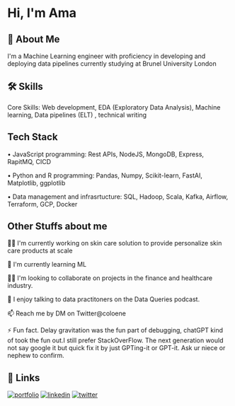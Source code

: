 
# Hi, I'm Ama 


## 🚀 About Me
I'm a Machine Learning engineer with  proficiency in developing and deploying data pipelines currently  studying at Brunel University London 


## 🛠 Skills
Core Skills: Web development, EDA (Exploratory Data Analysis), Machine learning, Data pipelines (ELT) , technical writing





## Tech Stack

•	JavaScript programming: Rest APIs, NodeJS, MongoDB, Express, RapitMQ, CICD

•	Python and R programming: Pandas, Numpy, Scikit-learn, FastAI, Matplotlib, ggplotlib

•	Data management and infrasrtucture: SQL, Hadoop, Scala, Kafka, Airflow, Terraform, GCP, Docker



## Other Stuffs about me
👩‍💻 I'm currently working on skin care solution to provide personalize skin care products at scale

🧠 I'm currently learning ML

👯‍♀️ I'm looking to collaborate on projects in the finance and healthcare industry.

🎤 I enjoy talking to data practitoners on the Data Queries podcast.

📫 Reach me by DM on Twitter@coloene

⚡️ Fun fact. Delay gravitation was the fun part of debugging, chatGPT kind of took the fun out.I still prefer StackOverFlow. The next generation would not say google it but quick fix it by just GPTing-it or GPT-it. Ask ur niece or nephew to confirm. 


## 🔗 Links
[![portfolio](https://img.shields.io/badge/my_portfolio-000?style=for-the-badge&logo=ko-fi&logoColor=white)](https://amadev.ai/)
[![linkedin](https://img.shields.io/badge/linkedin-0A66C2?style=for-the-badge&logo=linkedin&logoColor=white)](https://www.linkedin.com/in/amaboh-achu-ngu-23333a9a/)
[![twitter](https://img.shields.io/badge/twitter-1DA1F2?style=for-the-badge&logo=twitter&logoColor=white)](https://twitter.com/coloene)



